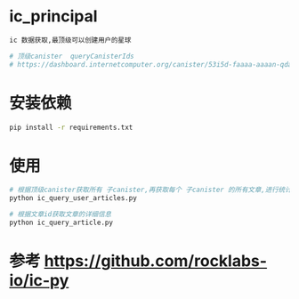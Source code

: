 # ic_principal
```sh
ic 数据获取,最顶级可以创建用户的星球 

# 顶级canister  queryCanisterIds
# https://dashboard.internetcomputer.org/canister/53i5d-faaaa-aaaan-qda6a-cai


```
# 安装依赖
```sh
pip install -r requirements.txt


```

# 使用
```sh
# 根据顶级canister获取所有 子canister,再获取每个 子canister 的所有文章,进行统计
python ic_query_user_articles.py

# 根据文章id获取文章的详细信息
python ic_query_article.py


```



# 参考 https://github.com/rocklabs-io/ic-py

